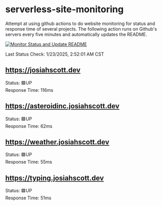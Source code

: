 # serverless-site-monitoring
Attempt at using github actions to do website monitoring for status and response time of several projects. The following action runs on Github's servers every five minutes and automatically updates the README.  

[![Monitor Status and Update README](https://github.com/JosiahSco/serverless-site-monitoring/actions/workflows/monitor.yaml/badge.svg)](https://github.com/JosiahSco/serverless-site-monitoring/actions/workflows/monitor.yaml)

Last Status Check: 1/23/2025, 2:52:01 AM CST

## https://josiahscott.dev
Status: 🟩UP  
Response Time: 116ms

## https://asteroidinc.josiahscott.dev
Status: 🟩UP  
Response Time: 62ms

## https://weather.josiahscott.dev
Status: 🟩UP  
Response Time: 55ms

## https://typing.josiahscott.dev
Status: 🟩UP  
Response Time: 51ms


